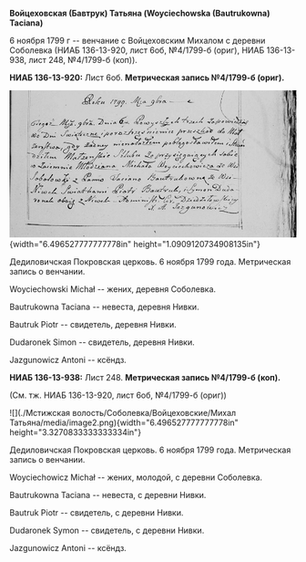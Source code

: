 **Войцеховская (Бавтрук) Татьяна (Woyciechowska (Bautrukowna) Taciana)**

6 ноября 1799 г -- венчание с Войцеховским Михалом с деревни Соболевка
(НИАБ 136-13-920, лист 6об, №4/1799-б (ориг), НИАБ 136-13-938, лист 248,
№4/1799-б (коп)).

**НИАБ 136-13-920:** Лист 6об. **Метрическая запись №4/1799-б (ориг).**

![](./media/5604bfc7d11cda7f7135d05604933d8ae4166ee2.png){width="6.496527777777778in"
height="1.0909120734908135in"}

Дедиловичская Покровская церковь. 6 ноября 1799 года. Метрическая запись
о венчании.

Woyciechowski Michał -- жених, деревня Соболевка.

Bautrukowna Taciana -- невеста, деревня Нивки.

Bautruk Piotr -- свидетель, деревня Нивки.

Dudaronek Simon -- свидетель, деревня Нивки.

Jazgunowicz Antoni -- ксёндз.

**НИАБ 136-13-938:** Лист 248. **Метрическая запись №4/1799-б (коп).**

(См. тж. НИАБ 136-13-920, лист 6об, №4/1799-б (ориг))

![](./Мстижская волость/Соболевка/Войцеховские/Михал Татьяна/media/image2.png){width="6.496527777777778in"
height="3.3270833333333334in"}

Дедиловичская Покровская церковь. 6 ноября 1799 года. Метрическая запись
о венчании.

Woyciechowicz Michał -- жених, молодой, с деревни Соболевка.

Bautrukowna Taciana -- невеста, с деревни Нивки.

Bautruk Piotr -- свидетель, с деревни Нивки.

Dudaronek Symon -- свидетель, с деревни Нивки.

Jazgunowicz Antoni -- ксёндз.
